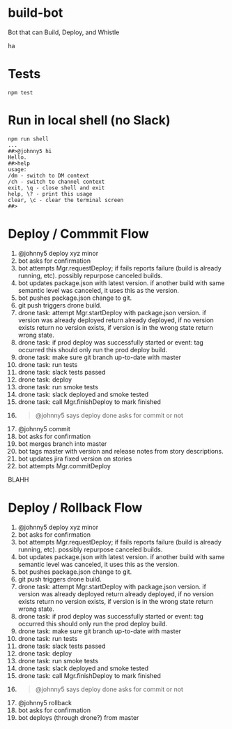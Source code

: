# build-bot
Bot that can Build, Deploy, and Whistle

ha


# Tests

`npm test`

# Run in local shell (no Slack)
```
npm run shell
...
##>@johnny5 hi
Hello.
##>help
usage:
/dm - switch to DM context
/ch - switch to channel context
exit, \q - close shell and exit
help, \? - print this usage
clear, \c - clear the terminal screen
##>
```


# Deploy / Commmit Flow
1. @johnny5 deploy xyz minor
2. bot asks for confirmation
3. bot attempts Mgr.requestDeploy; if fails reports failure (build is already running, etc).  possibly repurpose canceled builds.
4. bot updates package.json with latest version.  if another build with same semantic level was canceled, it uses this as the version.
5. bot pushes package.json change to git.
6. git push triggers drone build.
7. drone task: attempt Mgr.startDeploy with package.json version.  if version was already deployed return already deployed, if no version exists return no version exists, if version is in the wrong state return wrong state.
8. drone task: if prod deploy was successfully started or event: tag occurred this should only run the prod deploy build.
9. drone task: make sure git branch up-to-date with master
10. drone task: run tests
12. drone task: slack tests passed
13. drone task: deploy
14. drone task: run smoke tests
15. drone task: slack deployed and smoke tested
17. drone task: call Mgr.finishDeploy to mark finished
18. > @johnny5 says deploy done asks for commit or not
19. @johnny5 commit
20. bot asks for confirmation
21. bot merges branch into master
22. bot tags master with version and release notes from story descriptions.
23. bot updates jira fixed version on stories
24. bot attempts Mgr.commitDeploy

BLAHH

# Deploy / Rollback Flow
1. @johnny5 deploy xyz minor
2. bot asks for confirmation
3. bot attempts Mgr.requestDeploy; if fails reports failure (build is already running, etc).  possibly repurpose canceled builds.
4. bot updates package.json with latest version.  if another build with same semantic level was canceled, it uses this as the version.
5. bot pushes package.json change to git.
6. git push triggers drone build.
7. drone task: attempt Mgr.startDeploy with package.json version.  if version was already deployed return already deployed, if no version exists return no version exists, if version is in the wrong state return wrong state.
8. drone task: if prod deploy was successfully started or event: tag occurred this should only run the prod deploy build.
9. drone task: make sure git branch up-to-date with master
10. drone task: run tests
12. drone task: slack tests passed
13. drone task: deploy
14. drone task: run smoke tests
15. drone task: slack deployed and smoke tested
17. drone task: call Mgr.finishDeploy to mark finished
18. > @johnny5 says deploy done asks for commit or not
19. @johnny5 rollback
20. bot asks for confirmation
21. bot deploys (through drone?) from master
